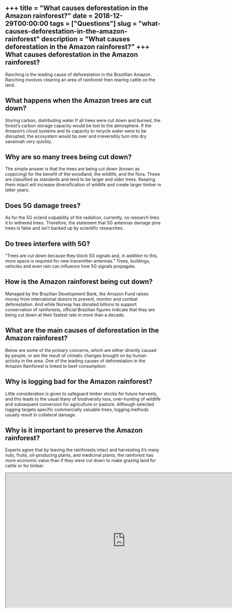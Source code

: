 +++
title = "What causes deforestation in the Amazon rainforest?"
date = 2018-12-29T00:00:00
tags = ["Questions"]
slug = "what-causes-deforestation-in-the-amazon-rainforest"
description = "What causes deforestation in the Amazon rainforest?"
+++
What causes deforestation in the Amazon rainforest?
---------------------------------------------------

Ranching is the leading cause of deforestation in the Brazillian Amazon. Ranching involves clearing an area of rainforest then rearing cattle on the land.

What happens when the Amazon trees are cut down?
------------------------------------------------

Storing carbon, distributing water If all trees were cut down and burned, the forest’s carbon storage capacity would be lost to the atmosphere. If the Amazon’s cloud systems and its capacity to recycle water were to be disrupted, the ecosystem would tip over and irreversibly turn into dry savannah very quickly.

Why are so many trees being cut down?
-------------------------------------

The simple answer is that the trees are being cut down (known as coppicing) for the benefit of the woodland, the wildlife, and the flora. These are classified as standards and tend to be larger and older trees. Keeping them intact will increase diversification of wildlife and create larger timber in latter years.

Does 5G damage trees?
---------------------

As for the 5G or/and culpability of the radiation, currently, no research links it to withered trees. Therefore, the statement that 5G antennas damage pine trees is false and isn’t backed up by scientific researches.

Do trees interfere with 5G?
---------------------------

“Trees are cut down because they block 5G signals and, in addition to this, more space is required for new transmitter antennas.” Trees, buildings, vehicles and even rain can influence how 5G signals propagate.

How is the Amazon rainforest being cut down?
--------------------------------------------

Managed by the Brazilian Development Bank, the Amazon Fund raises money from international donors to prevent, monitor and combat deforestation. And while Norway has donated billions to support conservation of rainforests, official Brazilian figures indicate that they are being cut down at their fastest rate in more than a decade.

What are the main causes of deforestation in the Amazon rainforest?
-------------------------------------------------------------------

Below are some of the primary concerns, which are either directly caused by people, or are the result of climatic changes brought on by human activity in the area. One of the leading causes of deforestation in the Amazon Rainforest is linked to beef consumption.

Why is logging bad for the Amazon rainforest?
---------------------------------------------

Little consideration is given to safeguard timber stocks for future harvests, and this leads to the usual litany of biodiversity loss, over-hunting of wildlife and subsequent conversion for agriculture or pasture. Although selected logging targets specific commercially valuable trees, logging methods usually result in collateral damage.

Why is it important to preserve the Amazon rainforest?
------------------------------------------------------

Experts agree that by leaving the rainforests intact and harvesting it’s many nuts, fruits, oil-producing plants, and medicinal plants, the rainforest has more economic value than if they were cut down to make grazing land for cattle or for timber.

<iframe allow="accelerometer; autoplay; clipboard-write; encrypted-media; gyroscope; picture-in-picture" allowfullscreen="" class="__youtube_prefs__  epyt-is-override  no-lazyload" data-no-lazy="1" data-origheight="433" data-origwidth="770" data-skipgform_ajax_framebjll="" height="433" id="_ytid_21394" loading="lazy" src="https://www.youtube.com/embed/zITRFwiBE38?enablejsapi=1&autoplay=0&cc_load_policy=0&cc_lang_pref=&iv_load_policy=1&loop=0&modestbranding=0&rel=1&fs=1&playsinline=0&autohide=2&theme=dark&color=red&controls=1&" title="YouTube player" width="770"></iframe>